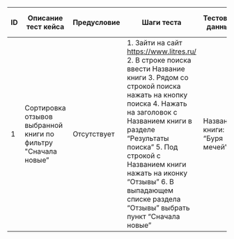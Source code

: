 | ID  | Описание тест кейса | Предусловие | Шаги теста | Тестовые данные | Фактический результат | Ожидаемый результат | Пройден/Не пройден |
| --- | --- | --- | --- | --- | --- | --- | --- |
| 1 | Сортировка отзывов выбранной книги по фильтру "Сначала новые” | Отсутствует | 1. Зайти на сайт https://www.litres.ru/ 2. В строке поиска ввести Название книги 3. Рядом со строкой поиска нажать на кнопку поиска 4. Нажать на заголовок с Названием книги в разделе “Результаты поиска” 5. Под строкой с Названием книги нажать на иконку “Отзывы” 6.  В выпадающем списке раздела “Отзывы” выбрать пункт “Сначала новые” | Название книги: “Буря мечей” | Отзывы для выбранной книги отсортированы по дате публикации, вверху отображаются последние отзывы, по мере продвижения вниз отображаются старые | Отзывы для выбранной книги отсортированы по дате публикации, вверху отображаются последние отзывы, по мере продвижения вниз отображаются старые | Пройден |

